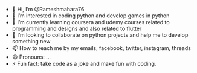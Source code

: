 - 👋 Hi, I’m @Rameshmahara76
- 👀 I’m interested in coding python and develop games in python 
- 🌱 I’m currently learning coursera and udemy courses related to programming and designs and also related to flutter
- 💞️ I’m looking to collaborate on python projects and help me to develop something new 
- 📫 How to reach me by my emails, facebook, twitter, instagram, threads 
- 😄 Pronouns: ...
- ⚡ Fun fact: take code as a joke and make fun with coding.

<!---
Rameshmahara76/Rameshmahara76 is a ✨ special ✨ repository because its `README.md` (this file) appears on your GitHub profile.
You can click the Preview link to take a look at your changes.
--->
